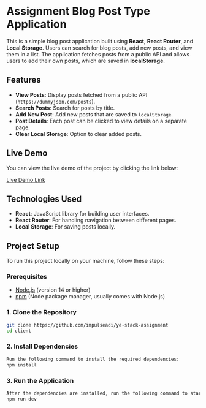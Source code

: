 # Assignment Blog Post Type Application

This is a simple blog post application built using **React**, **React Router**, and **Local Storage**. Users can search for blog posts, add new posts, and view them in a list. The application fetches posts from a public API and allows users to add their own posts, which are saved in **localStorage**.

## Features

- **View Posts**: Display posts fetched from a public API (`https://dummyjson.com/posts`).
- **Search Posts**: Search for posts by title.
- **Add New Post**: Add new posts that are saved to `localStorage`.
- **Post Details**: Each post can be clicked to view details on a separate page.
- **Clear Local Storage**: Option to clear added posts.

## Live Demo

You can view the live demo of the project by clicking the link below:

[Live Demo Link](https://ye-stack-assignment.vercel.app/)  


## Technologies Used

- **React**: JavaScript library for building user interfaces.
- **React Router**: For handling navigation between different pages.
- **Local Storage**: For saving posts locally.

## Project Setup

To run this project locally on your machine, follow these steps:

### Prerequisites

- [Node.js](https://nodejs.org/) (version 14 or higher)
- [npm](https://npmjs.com/) (Node package manager, usually comes with Node.js)

### 1. Clone the Repository

```bash
git clone https://github.com/impulseadi/ye-stack-assignment
cd client
```
### 2. Install Dependencies
```bash
Run the following command to install the required dependencies:
npm install
```

 ### 3. Run the Application
 ```bash
After the dependencies are installed, run the following command to start the development server:
npm run dev
```

